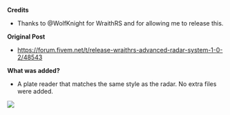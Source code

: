 **Credits**
- Thanks to @WolfKnight for WraithRS and for allowing me to release this.

**Original Post**
- https://forum.fivem.net/t/release-wraithrs-advanced-radar-system-1-0-2/48543

**What was added?**
- A plate reader that matches the same style as the radar. No extra files were added.

![](https://i.imgur.com/GoJQt9Y.png)
